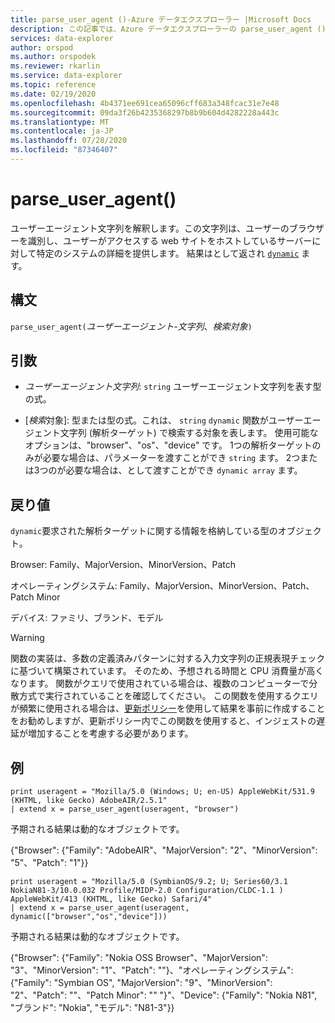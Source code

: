 ```yaml
---
title: parse_user_agent ()-Azure データエクスプローラー |Microsoft Docs
description: この記事では、Azure データエクスプローラーの parse_user_agent () について説明します。
services: data-explorer
author: orspod
ms.author: orspodek
ms.reviewer: rkarlin
ms.service: data-explorer
ms.topic: reference
ms.date: 02/19/2020
ms.openlocfilehash: 4b4371ee691cea65096cff683a348fcac31e7e48
ms.sourcegitcommit: 09da3f26b4235368297b8b9b604d4282228a443c
ms.translationtype: MT
ms.contentlocale: ja-JP
ms.lasthandoff: 07/28/2020
ms.locfileid: "87346407"
---
```

# <a name="parse_user_agent"></a>parse_user_agent()

ユーザーエージェント文字列を解釈します。この文字列は、ユーザーのブラウザーを識別し、ユーザーがアクセスする web サイトをホストしているサーバーに対して特定のシステムの詳細を提供します。 結果はとして返され [`dynamic`](./scalar-data-types/dynamic.md) ます。 

## <a name="syntax"></a>構文

`parse_user_agent(`*ユーザーエージェント-文字列*、*検索対象*`)`

## <a name="arguments"></a>引数

* *ユーザーエージェント文字列*: `string` ユーザーエージェント文字列を表す型の式。

* [*検索*対象]: 型または型の式。これは、 `string` `dynamic` 関数がユーザーエージェント文字列 (解析ターゲット) で検索する対象を表します。 使用可能なオプションは、"browser"、"os"、"device" です。 1つの解析ターゲットのみが必要な場合は、パラメーターを渡すことができ `string` ます。
2つまたは3つのが必要な場合は、として渡すことができ `dynamic array` ます。

## <a name="returns"></a>戻り値

`dynamic`要求された解析ターゲットに関する情報を格納している型のオブジェクト。

Browser: Family、MajorVersion、MinorVersion、Patch                 

オペレーティングシステム: Family、MajorVersion、MinorVersion、Patch、Patch Minor             

デバイス: ファミリ、ブランド、モデル

> [!WARNING]
> 関数の実装は、多数の定義済みパターンに対する入力文字列の正規表現チェックに基づいて構築されています。 そのため、予想される時間と CPU 消費量が高くなります。
関数がクエリで使用されている場合は、複数のコンピューターで分散方式で実行されていることを確認してください。
この関数を使用するクエリが頻繁に使用される場合は、[更新ポリシー](../management/updatepolicy.md)を使用して結果を事前に作成することをお勧めしますが、更新ポリシー内でこの関数を使用すると、インジェストの遅延が増加することを考慮する必要があります。
 
## <a name="example"></a>例

```kusto
print useragent = "Mozilla/5.0 (Windows; U; en-US) AppleWebKit/531.9 (KHTML, like Gecko) AdobeAIR/2.5.1"
| extend x = parse_user_agent(useragent, "browser") 
```

予期される結果は動的なオブジェクトです。

{"Browser": {"Family": "AdobeAIR"、"MajorVersion": "2"、"MinorVersion": "5"、"Patch": "1"}}

```kusto
print useragent = "Mozilla/5.0 (SymbianOS/9.2; U; Series60/3.1 NokiaN81-3/10.0.032 Profile/MIDP-2.0 Configuration/CLDC-1.1 ) AppleWebKit/413 (KHTML, like Gecko) Safari/4"
| extend x = parse_user_agent(useragent, dynamic(["browser","os","device"])) 
```

予期される結果は動的なオブジェクトです。

{"Browser": {"Family": "Nokia OSS Browser"、"MajorVersion": "3"、"MinorVersion": "1"、"Patch": ""}、"オペレーティングシステム": {"Family": "Symbian OS", "MajorVersion": "9"、"MinorVersion": "2"、"Patch": ""、"Patch Minor": "" "}"、"Device": {"Family": "Nokia N81", "ブランド": "Nokia", "モデル": "N81-3"}}